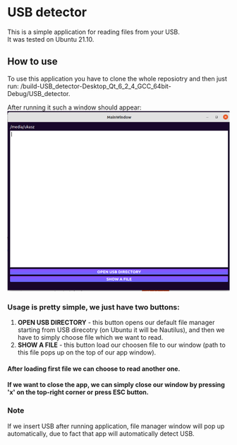 # USB detector
This is a simple application for reading files from your USB.  
It was tested on Ubuntu 21.10.

## How to use
To use this application you have to clone the whole reposiotry and then just run: /build-USB_detector-Desktop_Qt_6_2_4_GCC_64bit-Debug/USB_detector.  

After running it such a window should appear:
![Screenshot](usb_detector_howtouse.png)  

### Usage is pretty simple, we just have two buttons:
1) __OPEN USB DIRECTORY__ - this button opens our default file manager starting from USB direcotry (on Ubuntu it will be Nautilus), and then we have to simply choose file which we want to read.
2) __SHOW A FILE__ - this button load our choosen file to our window (path to this file pops up on the top of our app window). 

#### After loading first file we can choose to read another one.  

#### If we want to close the app, we can simply close our window by pressing 'x' on the top-right corner or press ESC button.

### Note
If we insert USB after running application, file manager window will pop up automatically, due to fact that app will automatically detect USB.
